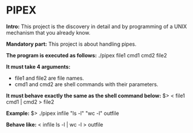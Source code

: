 # PIPEX

**Intro:** This project is the discovery in detail and by programming of a UNIX mechanism that you already know.

**Mandatory part:** This project is about handling pipes.

**The program is executed as follows:**
./pipex file1 cmd1 cmd2 file2

**It must take 4 arguments:**
   * file1 and file2 are file names.
   * cmd1 and cmd2 are shell commands with their parameters.

**It must behave exactly the same as the shell command below:**
$> < file1 cmd1 | cmd2 > file2

**Example:**
$> ./pipex infile "ls -l" "wc -l" outfile

**Behave like:**
< infile ls -l | wc -l > outfile





